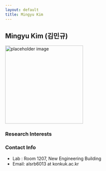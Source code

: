```yaml
---
layout: default
title: Mingyu Kim
---
```


## Mingyu Kim (김민규)
<img src="{{ site.baseurl }}/assets/img/profile/profile_placeholder.jpg" alt="placeholder image" style="width: 250px; height: 250px;  object-fit: cover;">

### Research Interests


### Contact Info
* Lab : Room 1207, New Engineering Building
* Email: alsrb6013 at konkuk.ac.kr